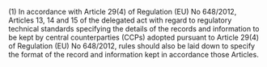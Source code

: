 (1) In accordance with Article 29(4) of Regulation (EU) No 648/2012, Articles 13, 14 and 15 of the delegated act with regard to regulatory technical standards specifying the details of the records and information to be kept by central counterparties (CCPs) adopted pursuant to Article 29(4) of Regulation (EU) No 648/2012, rules should also be laid down to specify the format of the record and information kept in accordance those Articles.